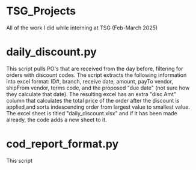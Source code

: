 # TSG_Projects
All of the work I did while interning at TSG (Feb-March 2025)


# daily_discount.py

This script pulls PO's that are received from the day before, filtering for orders with discount codes. The script extracts the following information into excel format: ID#, branch, receive date, amount, payTo vendor, shipFrom vendor, terms code, and the proposed "due date" (not sure how they calculate that date). The resulting excel has an extra "disc Amt" column that calculates the total price of the order after the discount is applied,and sorts indescending order from largest value to smallest value. The excel sheet is titled "daily_discount.xlsx" and if it has been made already, the code adds a new sheet to it.


# cod_report_format.py

This script

